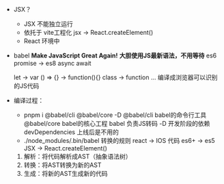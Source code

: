 - JSX？
    - JSX 不能独立运行
    - 依托于 vite工程化
        jsx -> React.createElement() 
    - React 环境中

- babel
    **Make JavaScript Great Again!**
    **大胆使用JS最新语法，不用等待**
    es6 promise -> es8 async await

    let -> var
    () => {} -> function(){}
    class -> function
    ...
    编译成浏览器可以识别的JS代码

- 编译过程：
    - pnpm i @babel/cli @babel/core -D
        @babel/cli babel的命令行工具
        @babel/core babel的核心工程
        babel 负责JS转码
        -D 开发阶段的依赖 devDependencies
        上线后是不用的
    - ./node_modules/.bin/babel 
        转换的规则
        react -> IOS 代码
        es6+ -> es5
        JSX -> React.createElement()
    1. 解析：将代码解析成AST（抽象语法树）
    2. 转换：将AST转换为新的AST
    3. 生成：将新的AST生成新的代码
